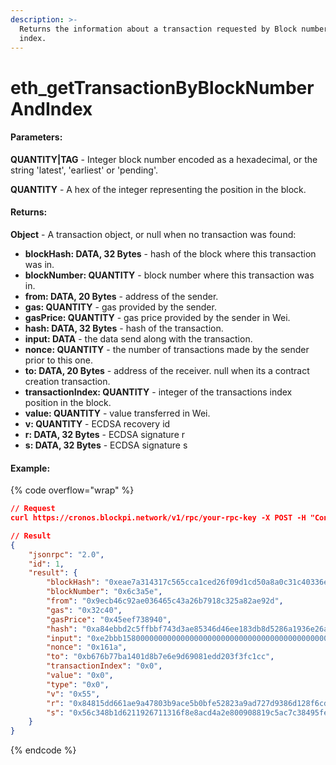 ```yaml
---
description: >-
  Returns the information about a transaction requested by Block number and
  index.
---
```


# eth\_getTransactionByBlockNumberAndIndex

#### **Parameters:**

**QUANTITY|TAG** - Integer block number encoded as a hexadecimal, or the string 'latest', 'earliest' or 'pending'.

**QUANTITY** - A hex of the integer representing the position in the block.

#### **Returns:**

**Object** - A transaction object, or null when no transaction was found:

* **blockHash: DATA, 32 Bytes** - hash of the block where this transaction was in.
* **blockNumber: QUANTITY** - block number where this transaction was in.
* **from: DATA, 20 Bytes** - address of the sender.
* **gas: QUANTITY** - gas provided by the sender.
* **gasPrice: QUANTITY** - gas price provided by the sender in Wei.
* **hash: DATA, 32 Bytes** - hash of the transaction.
* **input: DATA** - the data send along with the transaction.
* **nonce: QUANTITY** - the number of transactions made by the sender prior to this one.
* **to: DATA, 20 Bytes** - address of the receiver. null when its a contract creation transaction.
* **transactionIndex: QUANTITY** - integer of the transactions index position in the block.
* **value: QUANTITY** - value transferred in Wei.
* **v: QUANTITY** - ECDSA recovery id
* **r: DATA, 32 Bytes** - ECDSA signature r
* **s: DATA, 32 Bytes** - ECDSA signature s

#### Example:

{% code overflow="wrap" %}
```json
// Request
curl https://cronos.blockpi.network/v1/rpc/your-rpc-key -X POST -H "Content-Type: application/json" --data '{"jsonrpc":"2.0","method":"eth_getTransactionByBlockNumberAndIndex","params":["0x6c3a5e", "0x0"],"id":1}'

// Result
{
    "jsonrpc": "2.0",
    "id": 1,
    "result": {
        "blockHash": "0xeae7a314317c565cca1ced26f09d1cd50a8a0c31c40336e5e9244f799cd5de20",
        "blockNumber": "0x6c3a5e",
        "from": "0x9ecb46c92ae036465c43a26b7918c325a82ae92d",
        "gas": "0x32c40",
        "gasPrice": "0x45eef738940",
        "hash": "0xa84ebbd2c5ffbbf743d3ae85346d46ee183db8d5286a1936e26a70b2ea12aab5",
        "input": "0xe2bbb15800000000000000000000000000000000000000000000000000000000000000010000000000000000000000000000000000000000000000000000000000000000",
        "nonce": "0x161a",
        "to": "0xb676b77ba1401d8b7e6e9d69081edd203f3fc1cc",
        "transactionIndex": "0x0",
        "value": "0x0",
        "type": "0x0",
        "v": "0x55",
        "r": "0x84815dd661ae9a47803b9ace5b0bfe52823a9ad727d9386d128f6cdd95a1ad27",
        "s": "0x56c348b1d6211926711316f8e8acd4a2e800908819c5ac7c38495feb1bd61199"
    }
}
```
{% endcode %}
